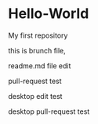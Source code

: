 # Hello-World
My first repository

this is brunch file, 

readme.md file edit 



pull-request test

desktop edit test


desktop pull-request test